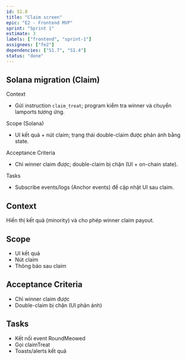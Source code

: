 ```yaml
---
id: S1.8
title: "Claim screen"
epic: "E2 - Frontend MVP"
sprint: "Sprint 1"
estimate: 3
labels: ["frontend", "sprint-1"]
assignees: ["fe2"]
dependencies: ["S1.7", "S1.4"]
status: "done"
---
```


## Solana migration (Claim)

Context
- Gửi instruction `claim_treat`; program kiểm tra winner và chuyển lamports tương ứng.

Scope (Solana)
- UI kết quả + nút claim; trạng thái double-claim được phản ánh bằng state.

Acceptance Criteria
- Chỉ winner claim được; double-claim bị chặn (UI + on-chain state).

Tasks
- Subscribe events/logs (Anchor events) để cập nhật UI sau claim.

## Context
Hiển thị kết quả (minority) và cho phép winner claim payout.

## Scope
- UI kết quả
- Nút claim
- Thông báo sau claim

## Acceptance Criteria
- Chỉ winner claim được
- Double-claim bị chặn (UI phản ánh)

## Tasks
- Kết nối event RoundMeowed
- Gọi claimTreat
- Toasts/alerts kết quả
